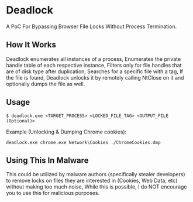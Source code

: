 
# Deadlock

A PoC For Bypassing Browser File Locks Without Process Termination.

## How It Works

Deadlock enumerates all instances of a process, Enumerates the private handle table of each respective instance, Filters only for file handles that are of disk type after duplication, Searches for a specific file with a tag, If the file is found, Deadlock unlocks it by remotely calling NtClose on it and optionally dumps the file as well.

## Usage
```
$ deadlock.exe <TARGET_PROCESS> <LOCKED_FILE_TAG> <OUTPUT_FILE (Optional)>
```

Example (Unlocking & Dumping Chrome cookies):

```
deadlock.exe chrome.exe Network\Cookies ./ChromeCookies.dmp
```

## Using This In Malware

This could be utilized by malware authors (specifically stealer developers) to remove locks on files they are interested in (Cookies, Web Data, etc) without making too much noise, While this is possible, I do NOT encourage you to use this for malicious purposes.

